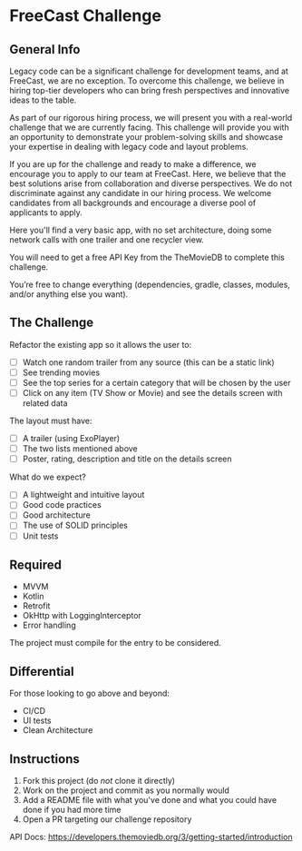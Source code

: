 # FreeCast Challenge

## General Info

Legacy code can be a significant challenge for development teams, and at FreeCast, we are no exception. To overcome this challenge, we believe in hiring top-tier developers who can bring fresh perspectives and innovative ideas to the table.

As part of our rigorous hiring process, we will present you with a real-world challenge that we are currently facing. This challenge will provide you with an opportunity to demonstrate your problem-solving skills and showcase your expertise in dealing with legacy code and layout problems.

If you are up for the challenge and ready to make a difference, we encourage you to apply to our team at FreeCast. Here, we believe that the best solutions arise from collaboration and diverse perspectives. We do not discriminate against any candidate in our hiring process. We welcome candidates from all backgrounds and encourage a diverse pool of applicants to apply.

Here you'll find a very basic app, with no set architecture, doing some network calls with one trailer and one recycler view.

You will need to get a free API Key from the TheMovieDB to complete this challenge.

You’re free to change everything (dependencies, gradle, classes, modules, and/or anything else you want).

## The Challenge

Refactor the existing app so it allows the user to:

- [ ] Watch one random trailer from any source (this can be a static link)
- [ ] See trending movies
- [ ] See the top series for a certain category that will be chosen by the user
- [ ] Click on any item (TV Show or Movie) and see the details screen with related data

The layout must have:

- [ ] A trailer (using ExoPlayer)
- [ ] The two lists mentioned above
- [ ] Poster, rating, description and title on the details screen

What do we expect?

- [ ] A lightweight and intuitive layout
- [ ] Good code practices
- [ ] Good architecture
- [ ] The use of SOLID principles
- [ ] Unit tests

## Required

- MVVM
- Kotlin
- Retrofit
- OkHttp with LoggingInterceptor
- Error handling

The project must compile for the entry to be considered.

## Differential

For those looking to go above and beyond:

- CI/CD
- UI tests
- Clean Architecture


## Instructions

1. Fork this project (do _not_ clone it directly)
2. Work on the project and commit as you normally would
3. Add a README file with what you've done and what you could have done if you had more time
4. Open a PR targeting our challenge repository

API Docs: https://developers.themoviedb.org/3/getting-started/introduction
